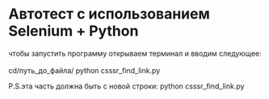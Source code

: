 # Автотест с использованием Selenium + Python
чтобы запустить программу открываем терминал и вводим следующее:
<br>
<br>
cd/путь_до_файла/
python csssr_find_link.py


P.S.эта часть должна быть с новой строки: python csssr_find_link.py
